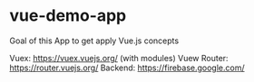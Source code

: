 # vue-demo-app
Goal of this App to get apply Vue.js concepts

Vuex: https://vuex.vuejs.org/ (with modules)
Vuew Router: https://router.vuejs.org/
Backend: https://firebase.google.com/

